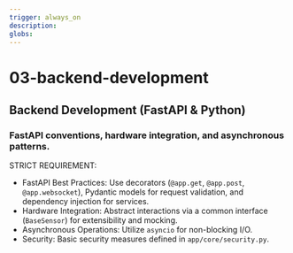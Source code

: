 ```yaml
---
trigger: always_on
description: 
globs: 
---
```

# 03-backend-development
## Backend Development (FastAPI & Python)
### FastAPI conventions, hardware integration, and asynchronous patterns.
STRICT REQUIREMENT:
- FastAPI Best Practices: Use decorators (`@app.get`, `@app.post`, `@app.websocket`), Pydantic models for request validation, and dependency injection for services.
- Hardware Integration: Abstract interactions via a common interface (`BaseSensor`) for extensibility and mocking.
- Asynchronous Operations: Utilize `asyncio` for non-blocking I/O.
- Security: Basic security measures defined in `app/core/security.py`.